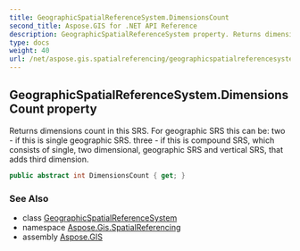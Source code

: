 ```yaml
---
title: GeographicSpatialReferenceSystem.DimensionsCount
second_title: Aspose.GIS for .NET API Reference
description: GeographicSpatialReferenceSystem property. Returns dimensions count in this SRS. For geographic SRS this can be two  if this is single geographic SRS. three  if this is compound SRS which consists of single two dimensional geographic SRS and vertical SRS that adds third dimension
type: docs
weight: 40
url: /net/aspose.gis.spatialreferencing/geographicspatialreferencesystem/dimensionscount/
---
```

## GeographicSpatialReferenceSystem.DimensionsCount property

Returns dimensions count in this SRS. For geographic SRS this can be: two - if this is single geographic SRS. three - if this is compound SRS, which consists of single, two dimensional, geographic SRS and vertical SRS, that adds third dimension.

```csharp
public abstract int DimensionsCount { get; }
```

### See Also

* class [GeographicSpatialReferenceSystem](../)
* namespace [Aspose.Gis.SpatialReferencing](../../geographicspatialreferencesystem/)
* assembly [Aspose.GIS](../../../)


